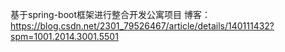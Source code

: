 基于spring-boot框架进行整合开发公寓项目
博客：https://blog.csdn.net/2301_79526467/article/details/140111432?spm=1001.2014.3001.5501
